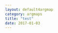 ```yaml
---
layout: default4argmap
category: argmaps
title: "test"
date: 2017-01-03
---
```


<script>
var textObj;

function init()
{
        var str="Bruno can be taken for for a walk\n\
	* #1 Bruno is happy and healthy\n\
		+ and\n\
			[0.7] Bruno seems to wag his tail\n\
			Bruno is a dog\n\
			A happy dog is wagging its tail\n\
				-0.2 Sometimes, a dog is wagging its tail in anticipation instead\n\
		- Bruno's boss is not happy now\n\
			<- A dogs happiness is not affected by the emotional state of its boss\n\
		+ Bruno had his health check yesterday and nothing was found\n\
Bruno's boss does not have to worry\n\
	#1\n\
";
	
        textObj=document.getElementById('test');
	textObj.value=str.replace(/\t/g,"  ");
	update();
}
</script>

